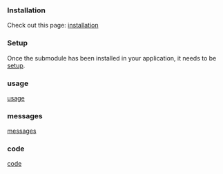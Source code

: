 
<!--@include: ../../src/features/docs/intro.md-->

### Installation

Check out this page: [installation](../../src/features/docs/installation.md)

### Setup

Once the submodule has been installed in your application, it needs to be [setup](../../src/features/docs/setup.md).

### usage

[usage](../../src/features/docs/usage.md)

### messages

[messages](../../src/features/docs/messages.md)

### code

[code](../../src/features/docs/code.md)

